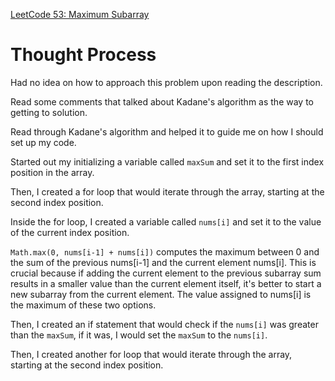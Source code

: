 [LeetCode 53: Maximum Subarray](https://leetcode.com/problems/maximum-subarray/)

# Thought Process

Had no idea on how to approach this problem upon reading the description.

Read some comments that talked about Kadane's algorithm as the way to getting to solution.

Read through Kadane's algorithm and helped it to guide me on how I should set up my code.

Started out my initializing a variable called `maxSum` and set it to the first index position in the array.

Then, I created a for loop that would iterate through the array, starting at the second index position.

Inside the for loop, I created a variable called `nums[i]` and set it to the value of the current index position.

`Math.max(0, nums[i-1] + nums[i])` computes the maximum between 0 and the sum of the previous nums[i-1] and the current element nums[i]. This is crucial because if adding the current element to the previous subarray sum results in a smaller value than the current element itself, it's better to start a new subarray from the current element. The value assigned to nums[i] is the maximum of these two options.

Then, I created an if statement that would check if the `nums[i]` was greater than the `maxSum`, if it was, I would set the `maxSum` to the `nums[i]`.

Then, I created another for loop that would iterate through the array, starting at the second index position.